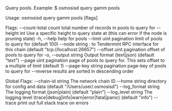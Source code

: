 Query pools.
Example:
$ osmosisd query gamm pools

Usage:
  osmosisd query gamm pools [flags]

Flags:
      --count-total       count total number of records in pools to query for
      --height int        Use a specific height to query state at (this can error if the node is pruning state)
  -h, --help              help for pools
      --limit uint        pagination limit of pools to query for (default 100)
      --node string       <host>:<port> to Tendermint RPC interface for this chain (default "tcp://localhost:26657")
      --offset uint       pagination offset of pools to query for
  -o, --output string     Output format (text|json) (default "text")
      --page uint         pagination page of pools to query for. This sets offset to a multiple of limit (default 1)
      --page-key string   pagination page-key of pools to query for
      --reverse           results are sorted in descending order

Global Flags:
      --chain-id string     The network chain ID
      --home string         directory for config and data (default "/Users/user/.osmosisd")
      --log_format string   The logging format (json|plain) (default "plain")
      --log_level string    The logging level (trace|debug|info|warn|error|fatal|panic) (default "info")
      --trace               print out full stack trace on errors
